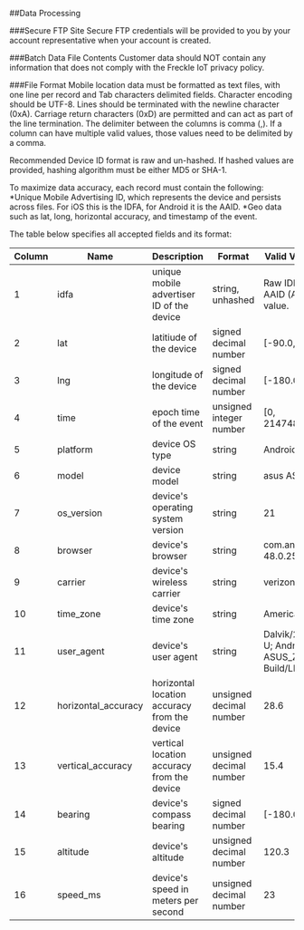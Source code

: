 ##Data Processing

###Secure FTP Site
Secure FTP credentials will be provided to you by your account representative when your account is created.

###Batch Data File Contents
Customer data should NOT contain any information that does not comply with the Freckle IoT privacy policy.

###File Format
Mobile location data must be formatted as text files, with one line per record and Tab characters delimited fields. Character encoding should be UTF-8. Lines should be terminated with the newline character (0xA). Carriage return characters (0xD) are permitted and can act as part of the line termination.
The delimiter between the columns is comma (,). If a column can have multiple valid values, those values need to be delimited by a comma.

Recommended Device ID format is raw and un-hashed. If hashed values are provided, hashing algorithm must be either MD5 or SHA-1.

To maximize data accuracy, each record must contain the following:
*Unique Mobile Advertising ID, which represents the device and persists across files. For iOS this is the IDFA, for Android it is the AAID.
*Geo data such as lat, long, horizontal accuracy, and timestamp of the event.

The table below specifies all accepted fields and its format:


|Column|Name|Description|Format|Valid Values/Range|Example|Mandatory|
|---|---|---|---|---|---|---|
1|idfa|unique mobile advertiser ID of the device|string, unhashed|Raw IDFA (iOS) or AAID (Android) value.|Input string should be lower cased.|d0798276-abb4-4250-ac08-bb4b2b36ec4e|*
2|lat|latitiude of the device|signed decimal number|[-90.0, 90.0]|43.8772796|*
3|lng|longitude of the device|signed decimal number|[-180.0, 180.0]|-79.0464828|*
4|time|epoch time of the event|unsigned integer number|[0, 2147483647000]|1455596905979|*
5|platform|device OS type|string|Android, iOS|android, ios
6|model|device model|string|asus ASUS_Z00TD
7|os_version|device's operating system version|string|21
8|browser|device's browser|string|com.android.chrome 48.0.2564.95
9|carrier|device's wireless carrier|string|verizon
10|time_zone|device's time zone|string|America/Toronto
11|user_agent|device's user agent|string|Dalvik/2.1.0 (Linux; U; Android 5.0.2; ASUS_Z00TD Build/LRX22G)
12|horizontal_accuracy|horizontal location accuracy from the device|unsigned decimal number|28.6
13|vertical_accuracy|vertical location accuracy from the device|unsigned decimal number|15.4
14|bearing|device's compass bearing|signed decimal number|[-180.0, 180.0]|90
15|altitude|device's altitude |unsigned decimal number|120.3
16|speed_ms|device's speed in meters per second|unsigned decimal number |23

